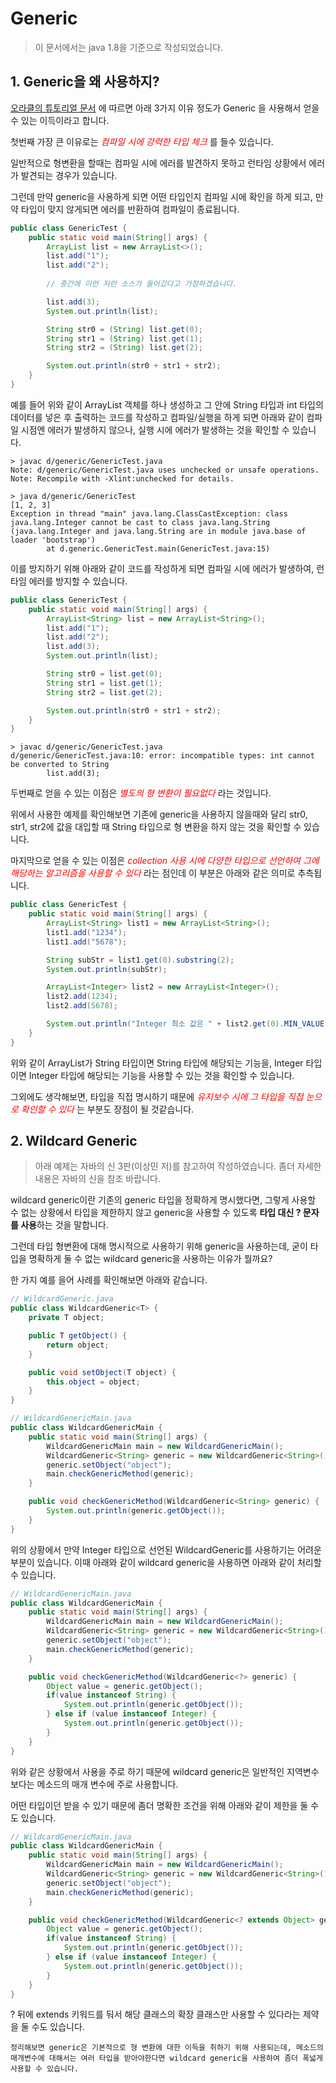 # Generic

> 이 문서에서는 java 1.8을 기준으로 작성되었습니다.

## 1. Generic을 왜 사용하지?
[오라클의 튜토리얼 문서](https://docs.oracle.com/javase/tutorial/java/generics/why.html) 에 따르면 아래 3가지 이유 정도가 Generic 을 사용해서 얻을 수 있는 이득이라고 합니다.

첫번째 가장 큰 이유로는 *<span style="color:red">컴파일 시에 강력한 타입 체크</span>* 를 들수 있습니다.

일반적으로 형변환을 할때는 컴파일 시에 에러를 발견하지 못하고 런타임 상황에서 에러가 발견되는 경우가 있습니다.

그런데 만약 generic을 사용하게 되면 어떤 타입인지 컴파일 시에 확인을 하게 되고, 만약 타입이 맞지 않게되면 에러를 반환하여 컴파일이 종료됩니다.

```java
public class GenericTest {
    public static void main(String[] args) {
        ArrayList list = new ArrayList<>();
        list.add("1");
        list.add("2");
        
        // 중간에 이런 저런 소스가 들어갔다고 가정하겠습니다.

        list.add(3);
        System.out.println(list);

        String str0 = (String) list.get(0);
        String str1 = (String) list.get(1);
        String str2 = (String) list.get(2);

        System.out.println(str0 + str1 + str2);
    }
}
```
예를 들어 위와 같이 ArrayList 객체를 하나 생성하고 그 안에 String 타입과 int 타입의 데이터를 넣은 후 출력하는 코드를 작성하고 컴파일/실행을 하게 되면 아래와 같이 컴파일 시점엔 에러가 발생하지 않으나, 실행 시에 에러가 발생하는 것을 확인할 수 있습니다.

```
> javac d/generic/GenericTest.java 
Note: d/generic/GenericTest.java uses unchecked or unsafe operations.
Note: Recompile with -Xlint:unchecked for details.

> java d/generic/GenericTest
[1, 2, 3]
Exception in thread "main" java.lang.ClassCastException: class java.lang.Integer cannot be cast to class java.lang.String (java.lang.Integer and java.lang.String are in module java.base of loader 'bootstrap')
        at d.generic.GenericTest.main(GenericTest.java:15)
```

이를 방지하기 위해 아래와 같이 코드를 작성하게 되면 컴파일 시에 에러가 발생하여, 런타임 에러를 방지할 수 있습니다.
```java
public class GenericTest {
    public static void main(String[] args) {
        ArrayList<String> list = new ArrayList<String>();
        list.add("1");
        list.add("2");
        list.add(3);
        System.out.println(list);

        String str0 = list.get(0);
        String str1 = list.get(1);
        String str2 = list.get(2);

        System.out.println(str0 + str1 + str2);
    }
}
```

```
> javac d/generic/GenericTest.java 
d/generic/GenericTest.java:10: error: incompatible types: int cannot be converted to String
        list.add(3);
```

두번째로 얻을 수 있는 이점은 *<span style="color:red">별도의 형 변환이 필요없다</span>* 라는 것입니다.

위에서 사용한 예제를 확인해보면 기존에 generic을 사용하지 않을때와 달리 str0, str1, str2에 값을 대입할 때 String 타입으로 형 변환을 하지 않는 것을 확인할 수 있습니다.

마지막으로 얻을 수 있는 이점은 *<span style="color:red">collection 사용 시에 다양한 타입으로 선언하여 그에 해당하는 알고리즘을 사용할 수 있다</span>* 라는 점인데 이 부분은 아래와 같은 의미로 추측됩니다.
```java
public class GenericTest {
    public static void main(String[] args) {
        ArrayList<String> list1 = new ArrayList<String>();
        list1.add("1234");
        list1.add("5678");

        String subStr = list1.get(0).substring(2);
        System.out.println(subStr);

        ArrayList<Integer> list2 = new ArrayList<Integer>();
        list2.add(1234);
        list2.add(5678);

        System.out.println("Integer 최소 값은 " + list2.get(0).MIN_VALUE + "입니다.");
    }
}
```
위와 같이 ArrayList가 String 타입이면 String 타입에 해당되는 기능을, Integer 타입이면 Integer 타입에 해당되는 기능을 사용할 수 있는 것을 확인할 수 있습니다.

그외에도 생각해보면, 타입을 직접 명시하기 때문에 *<span style="color:red">유지보수 시에 그 타입을 직접 눈으로 확인할 수 있다</span>* 는 부분도 장점이 될 것같습니다.

## 2. Wildcard Generic
> 아래 예제는 자바의 신 3판(이상민 저)를 참고하여 작성하였습니다. 좀더 자세한 내용은 자바의 신을 참조 바랍니다.

wildcard generic이란 기존의 generic 타입을 정확하게 명시했다면, 그렇게 사용할 수 없는 상황에서 타입을 제한하지 않고 generic을 사용할 수 있도록 **타입 대신 ? 문자를 사용**하는 것을 말합니다.

그런데 타입 형변환에 대해 명시적으로 사용하기 위해 generic을 사용하는데, 굳이 타입을 명확하게 둘 수 없는 wildcard generic을 사용하는 이유가 뭘까요?

한 가지 예를 을어 사례를 확인해보면 아래와 같습니다.
```java
// WildcardGeneric.java
public class WildcardGeneric<T> {
    private T object;

    public T getObject() {
        return object;
    }

    public void setObject(T object) {
        this.object = object;
    }
}

// WildcardGenericMain.java
public class WildcardGenericMain {
    public static void main(String[] args) {
        WildcardGenericMain main = new WildcardGenericMain();
        WildcardGeneric<String> generic = new WildcardGeneric<String>();
        generic.setObject("object");
        main.checkGenericMethod(generic);
    }

    public void checkGenericMethod(WildcardGeneric<String> generic) {
        System.out.println(generic.getObject());
    }
}
```
위의 상황에서 만약 Integer 타입으로 선언된 WildcardGeneric<Integer>를 사용하기는 어려운 부분이 있습니다.
이때 아래와 같이 wildcard generic을 사용하면 아래와 같이 처리할 수 있습니다.

```java
// WildcardGenericMain.java
public class WildcardGenericMain {
    public static void main(String[] args) {
        WildcardGenericMain main = new WildcardGenericMain();
        WildcardGeneric<String> generic = new WildcardGeneric<String>();
        generic.setObject("object");
        main.checkGenericMethod(generic);
    }

    public void checkGenericMethod(WildcardGeneric<?> generic) {
        Object value = generic.getObject();
        if(value instanceof String) {
            System.out.println(generic.getObject());    
        } else if (value instanceof Integer) {
            System.out.println(generic.getObject());
        }
    }
}
```

위와 같은 상황에서 사용을 주로 하기 때문에 wildcard generic은 일반적인 지역변수 보다는 메소드의 매개 변수에 주로 사용합니다.

어떤 타입이던 받을 수 있기 때문에 좀더 명확한 조건을 위해 아래와 같이 제한을 둘 수도 있습니다.
```java
// WildcardGenericMain.java
public class WildcardGenericMain {
    public static void main(String[] args) {
        WildcardGenericMain main = new WildcardGenericMain();
        WildcardGeneric<String> generic = new WildcardGeneric<String>();
        generic.setObject("object");
        main.checkGenericMethod(generic);
    }

    public void checkGenericMethod(WildcardGeneric<? extends Object> generic) {
        Object value = generic.getObject();
        if(value instanceof String) {
            System.out.println(generic.getObject());    
        } else if (value instanceof Integer) {
            System.out.println(generic.getObject());
        }
    }
}
```
? 뒤에 extends 키워드를 둬서 해당 클래스의 확장 클래스만 사용할 수 있다라는 제약을 둘 수도 있습니다.

```
정리해보면 generic은 기본적으로 형 변환에 대한 이득을 취하기 위해 사용되는데, 메소드의 매개변수에 대해서는 여러 타입을 받아야한다면 wildcard generic을 사용하여 좀더 폭넓게 사용할 수 있습니다.
```
